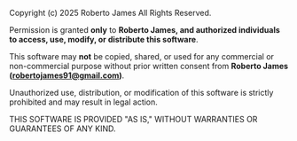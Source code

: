 Copyright (c) 2025 Roberto James
All Rights Reserved.

Permission is granted **only** to **Roberto James, and authorized individuals to access, use, modify, or distribute this software**. 

This software may **not** be copied, shared, or used for any commercial or non-commercial purpose without prior written consent from **Roberto James (robertojames91@gmail.com)**. 

Unauthorized use, distribution, or modification of this software is strictly prohibited and may result in legal action.

THIS SOFTWARE IS PROVIDED "AS IS," WITHOUT WARRANTIES OR GUARANTEES OF ANY KIND.
